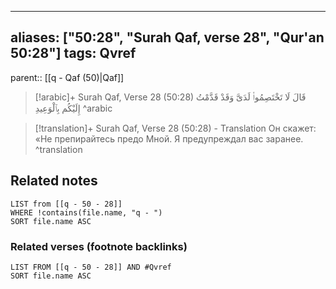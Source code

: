 
---
aliases: ["50:28", "Surah Qaf, verse 28", "Qur'an 50:28"]
tags: Qvref
---

parent:: [[q - Qaf (50)|Qaf]]

> [!arabic]+ Surah Qaf, Verse 28 (50:28)
> <span class="quran-arabic">قَالَ لَا تَخْتَصِمُوا۟ لَدَىَّ وَقَدْ قَدَّمْتُ إِلَيْكُم بِٱلْوَعِيدِ</span>
^arabic

> [!translation]+ Surah Qaf, Verse 28 (50:28) - Translation
> Он скажет: «Не препирайтесь предо Мной. Я предупреждал вас заранее.
^translation



## Related notes
```dataview
LIST from [[q - 50 - 28]]
WHERE !contains(file.name, "q - ")
SORT file.name ASC
```

### Related verses (footnote backlinks)
```dataview
LIST FROM [[q - 50 - 28]] AND #Qvref
SORT file.name ASC
```

